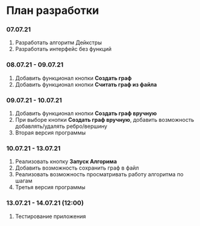 # План разработки

### 07.07.21
1. Разработать алгоритм Дейкстры
2. Разработать интерфейс без функций

### 08.07.21 - 09.07.21
1. Добавить функционал кнопки **Создать граф**
2. Добавить функционал кнопки **Считать граф из файла**

### 09.07.21 - 10.07.21
1. Добавить функционал кнопки **Создать граф вручную**
2. При выборе кнопки **Создать граф вручную**, добавить возможность добавлять/удалять ребро/вершину
3. Вторая версия программы

### 10.07.21 - 13.07.21
1. Реализовать кнопку **Запуск Алгорима**
2. Добавить возможность сохранить граф в файл
3. Реализовать возможность просматривать работу алгоритма по шагам
4. Третья версия программы

### 13.07.21 - 14.07.21 (12:00)
1. Тестирование приложения
